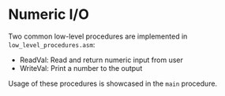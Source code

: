 # Numeric I/O

Two common low-level procedures are implemented in `low_level_procedures.asm`:
- ReadVal: Read and return numeric input from user
- WriteVal: Print a number to the output

Usage of these procedures is showcased in the `main` procedure.
